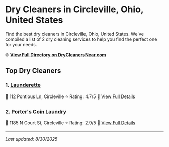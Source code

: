 # Dry Cleaners in Circleville, Ohio, United States

Find the best dry cleaners in Circleville, Ohio, United States. We've compiled a list of 2 dry cleaning services to help you find the perfect one for your needs.

🌐 **[View Full Directory on DryCleanersNear.com](https://drycleanersnear.com/city/US/Ohio/Circleville)**

## Top Dry Cleaners

### 1. [Launderette](https://drycleanersnear.com/dryCleaner/689aa0d22abe37ea0a656870/launderette)
📍 112 Pontious Ln, Circleville
⭐ Rating: 4.7/5
🔗 [View Full Details](https://drycleanersnear.com/dryCleaner/689aa0d22abe37ea0a656870/launderette)

### 2. [Porter's Coin Laundry](https://drycleanersnear.com/dryCleaner/689aa0982abe37ea0a656662/porter-s-coin-laundry)
📍 1185 N Court St, Circleville
⭐ Rating: 2.9/5
🔗 [View Full Details](https://drycleanersnear.com/dryCleaner/689aa0982abe37ea0a656662/porter-s-coin-laundry)


---

*Last updated: 8/30/2025*
